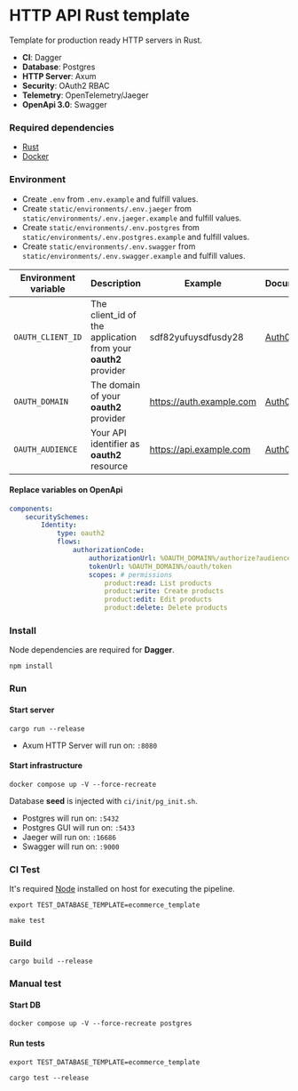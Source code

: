 # HTTP API Rust template

Template for production ready HTTP servers in Rust.

-   **CI**: Dagger
-   **Database**: Postgres
-   **HTTP Server**: Axum
-   **Security**: OAuth2 RBAC
-   **Telemetry**: OpenTelemetry/Jaeger
-   **OpenApi 3.0**: Swagger

### Required dependencies

-   [Rust](https://www.rust-lang.org/tools/install)
-   [Docker](https://docs.docker.com/engine/install/)

### Environment

-   Create `.env` from `.env.example` and fulfill values.
-   Create `static/environments/.env.jaeger` from `static/environments/.env.jaeger.example` and fulfill values.
-   Create `static/environments/.env.postgres` from `static/environments/.env.postgres.example` and fulfill values.
-   Create `static/environments/.env.swagger` from `static/environments/.env.swagger.example` and fulfill values.

| Environment variable | Description                                                    | Example                  | Documentation                                                                 |
| -------------------- | -------------------------------------------------------------- | ------------------------ | ----------------------------------------------------------------------------- |
| `OAUTH_CLIENT_ID`    | The client_id of the application from your **oauth2** provider | sdf82yufuysdfusdy28      | [Auth0](https://auth0.com/docs/get-started/applications/application-settings) |
| `OAUTH_DOMAIN`       | The domain of your **oauth2** provider                         | https://auth.example.com | [Auth0](https://auth0.com/docs/customize/custom-domains)                      |
| `OAUTH_AUDIENCE`     | Your API identifier as **oauth2** resource                     | https://api.example.com  | [Auth0](https://auth0.com/docs/get-started/apis/api-settings)                 |

#### Replace variables on OpenApi

```yaml
components:
    securitySchemes:
        Identity:
            type: oauth2
            flows:
                authorizationCode:
                    authorizationUrl: %OAUTH_DOMAIN%/authorize?audience=%OAUTH_AUDIENCE%
                    tokenUrl: %OAUTH_DOMAIN%/oauth/token
                    scopes: # permissions
                        product:read: List products
                        product:write: Create products
                        product:edit: Edit products
                        product:delete: Delete products
```

### Install

Node dependencies are required for **Dagger**.

```shell
npm install
```

### Run

#### Start server

```shell
cargo run --release
```

-   Axum HTTP Server will run on: `:8080`

#### Start infrastructure

```shell
docker compose up -V --force-recreate
```

Database **seed** is injected with `ci/init/pg_init.sh`.

-   Postgres will run on: `:5432`
-   Postgres GUI will run on: `:5433`
-   Jaeger will run on: `:16686`
-   Swagger will run on: `:9000`

### CI Test

It's required [Node](https://nodejs.org/en) installed on host for executing the pipeline.

```shell
export TEST_DATABASE_TEMPLATE=ecommerce_template

make test
```

### Build

```shell
cargo build --release
```

### Manual test

#### Start DB

```shell
docker compose up -V --force-recreate postgres
```

#### Run tests

```shell
export TEST_DATABASE_TEMPLATE=ecommerce_template

cargo test --release
```
